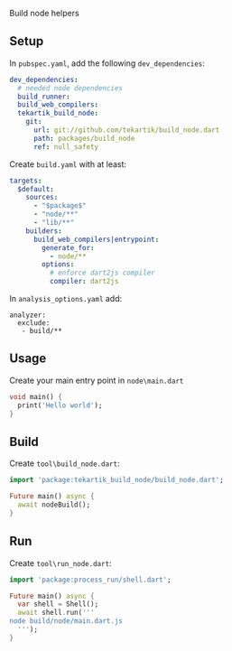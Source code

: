 Build node helpers

## Setup

In `pubspec.yaml`, add the following `dev_dependencies`:

```yaml
dev_dependencies:
  # needed node dependencies
  build_runner:
  build_web_compilers:
  tekartik_build_node:
    git:
      url: git://github.com/tekartik/build_node.dart
      path: packages/build_node
      ref: null_safety
```

Create `build.yaml` with at least:

```yaml
targets:
  $default:
    sources:
      - "$package$"
      - "node/**"
      - "lib/**"
    builders:
      build_web_compilers|entrypoint:
        generate_for:
          - node/**
        options:
          # enforce dart2js compiler
          compiler: dart2js
```

In `analysis_options.yaml` add:

```
analyzer:
  exclude:
   - build/**
```
## Usage

Create your main entry point in `node\main.dart`

```dart
void main() {
  print('Hello world');
}
```

## Build

Create `tool\build_node.dart`:

```dart
import 'package:tekartik_build_node/build_node.dart';

Future main() async {
  await nodeBuild();
}
```

## Run

Create `tool\run_node.dart`:

```dart
import 'package:process_run/shell.dart';

Future main() async {
  var shell = Shell();
  await shell.run('''
node build/node/main.dart.js
  ''');
}
```
